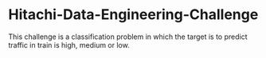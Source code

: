 # Hitachi-Data-Engineering-Challenge
This challenge is a classification problem in which the target is to predict traffic in train is high, medium or low. 
